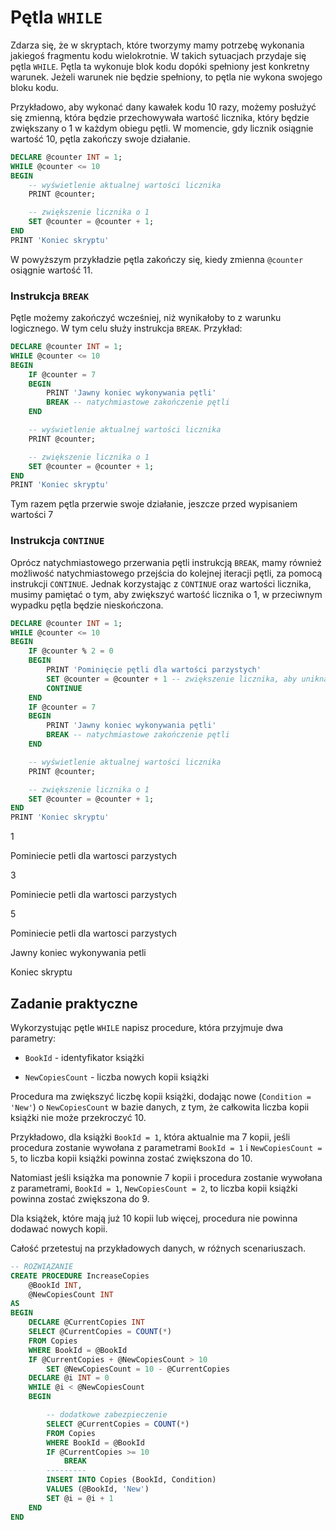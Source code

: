 # Pętla `WHILE`

Zdarza się, że w skryptach, które tworzymy mamy potrzebę wykonania jakiegoś fragmentu kodu wielokrotnie. W takich sytuacjach przydaje się pętla `WHILE`. Pętla ta wykonuje blok kodu dopóki spełniony jest konkretny warunek. Jeżeli warunek nie będzie spełniony, to pętla nie wykona swojego bloku kodu.

Przykładowo, aby wykonać dany kawałek kodu 10 razy, możemy posłużyć się zmienną, która będzie przechowywała wartość licznika, który będzie zwiększany o 1 w każdym obiegu pętli. W momencie, gdy licznik osiągnie wartość 10, pętla zakończy swoje działanie.


```sql
DECLARE @counter INT = 1;
WHILE @counter <= 10
BEGIN
    -- wyświetlenie aktualnej wartości licznika
    PRINT @counter;

    -- zwiększenie licznika o 1
    SET @counter = @counter + 1;
END
PRINT 'Koniec skryptu'
```

W powyższym przykładzie pętla zakończy się, kiedy zmienna `@counter` osiągnie wartość 11.





### Instrukcja `BREAK`



Pętle możemy zakończyć wcześniej, niż wynikałoby to z warunku logicznego. W tym celu służy instrukcja `BREAK`. Przykład:






```sql
DECLARE @counter INT = 1;
WHILE @counter <= 10
BEGIN
    IF @counter = 7
    BEGIN
        PRINT 'Jawny koniec wykonywania pętli'
        BREAK -- natychmiastowe zakończenie pętli
    END

    -- wyświetlenie aktualnej wartości licznika
    PRINT @counter;

    -- zwiększenie licznika o 1
    SET @counter = @counter + 1;
END
PRINT 'Koniec skryptu'
```

Tym razem pętla przerwie swoje działanie, jeszcze przed wypisaniem wartości 7





### Instrukcja `CONTINUE`



Oprócz natychmiastowego przerwania pętli instrukcją `BREAK`, mamy również możliwość natychmiastowego przejścia do kolejnej iteracji pętli, za pomocą instrukcji `CONTINUE`. Jednak korzystając z `CONTINUE` oraz wartości licznika, musimy pamiętać o tym, aby zwiększyć wartość licznika o 1, w przeciwnym wypadku pętla będzie nieskończona.










```sql
DECLARE @counter INT = 1;
WHILE @counter <= 10
BEGIN
    IF @counter % 2 = 0
    BEGIN 
        PRINT 'Pominięcie pętli dla wartości parzystych'
        SET @counter = @counter + 1 -- zwiększenie licznika, aby uniknać pętli nieskończonej
        CONTINUE
    END
    IF @counter = 7
    BEGIN
        PRINT 'Jawny koniec wykonywania pętli'
        BREAK -- natychmiastowe zakończenie pętli
    END

    -- wyświetlenie aktualnej wartości licznika
    PRINT @counter;

    -- zwiększenie licznika o 1
    SET @counter = @counter + 1;
END
PRINT 'Koniec skryptu'
```


1



Pominiecie petli dla wartosci parzystych



3



Pominiecie petli dla wartosci parzystych



5



Pominiecie petli dla wartosci parzystych



Jawny koniec wykonywania petli



Koniec skryptu



## Zadanie praktyczne



Wykorzystując pętle `WHILE` napisz procedure, która przyjmuje dwa parametry:

- `BookId` - identyfikator książki

- `NewCopiesCount` - liczba nowych kopii książki



Procedura ma zwiększyć liczbę kopii książki, dodając nowe (`Condition = 'New'`) o `NewCopiesCount` w bazie danych, z tym, że całkowita liczba kopii książki nie może przekroczyć 10.



Przykładowo, dla książki `BookId = 1`, która aktualnie ma 7 kopii, jeśli procedura zostanie wywołana z parametrami `BookId = 1` i `NewCopiesCount = 5`, to liczba kopii książki powinna zostać zwiększona do 10.





Natomiast jeśli książka ma ponownie 7 kopii i procedura zostanie wywołana z parametrami,  `BookId = 1`, `NewCopiesCount = 2`, to liczba kopii książki powinna zostać zwiększona do 9.



Dla książek, które mają już 10 kopii lub więcej, procedura nie powinna dodawać nowych kopii.



Całość przetestuj na przykładowych danych, w różnych scenariuszach.




```sql
-- ROZWIĄZANIE
CREATE PROCEDURE IncreaseCopies
    @BookId INT,
    @NewCopiesCount INT
AS 
BEGIN
    DECLARE @CurrentCopies INT
    SELECT @CurrentCopies = COUNT(*)
    FROM Copies
    WHERE BookId = @BookId
    IF @CurrentCopies + @NewCopiesCount > 10
        SET @NewCopiesCount = 10 - @CurrentCopies
    DECLARE @i INT = 0
    WHILE @i < @NewCopiesCount
    BEGIN

        -- dodatkowe zabezpieczenie
        SELECT @CurrentCopies = COUNT(*)
        FROM Copies
        WHERE BookId = @BookId
        IF @CurrentCopies >= 10
            BREAK
        ---------
        INSERT INTO Copies (BookId, Condition)
        VALUES (@BookId, 'New')
        SET @i = @i + 1
    END
END
```
